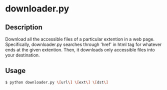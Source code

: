 # downloader.py

## Description
Download all the accessible files of a particular extention in a web page. Specifically, downloader.py searches through 'href' in html tag <a> for whatever ends at the given extention. Then, it downloads only accessible files into your destination.

## Usage
```bash
$ python downloader.py \[url\] \[ext\] \[dst\]

```